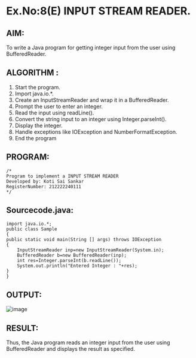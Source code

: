 # Ex.No:8(E)  INPUT STREAM READER.

## AIM:
To write a Java program for getting integer input from the user using BufferedReader.

## ALGORITHM :
1.	Start the program.
2.	Import java.io.*.
3.	Create an InputStreamReader and wrap it in a BufferedReader.
4.	Prompt the user to enter an integer.
5.	Read the input using readLine().
6.	Convert the string input to an integer using Integer.parseInt().
7.	Display the integer.
8.	Handle exceptions like IOException and NumberFormatException.
9.	End the program


## PROGRAM:
 ```
/*
Program to implement a INPUT STREAM READER
Developed by: Koti Sai Sankar
RegisterNumber: 212222240111
*/
```

## Sourcecode.java:
```
import java.io.*;
public class Sample
{	
public static void main(String [] args) throws IOException
{
    InputStreamReader inp=new InputStreamReader(System.in);
    BufferedReader b=new BufferedReader(inp);
    int res=Integer.parseInt(b.readLine());
    System.out.println("Entered Integer : "+res);	
}					
}

```
## OUTPUT:

![image](https://github.com/user-attachments/assets/4fc88150-8fdd-47fb-8e32-1919526d47af)


## RESULT:
Thus, the Java program reads an integer input from the user using BufferedReader and displays the result as specified.

